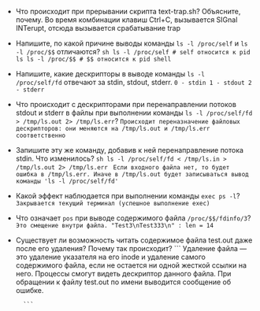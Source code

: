 * Что происходит при прерывании скрипта text-trap.sh? Объясните, почему.
        Во время комбинации клавиш Ctrl+C, вызывается SIGnal INTerupt, отсюда вызывается срабатывание trap
* Напишите, по какой причине выводы команды `ls -l /proc/self` и `ls -l /proc/$$` отличаются?
        ```sh
        ls -l /proc/self # self относится к pid ls
        ls -l /proc/$$ # $$ относится к pid shell
        ```
* Напишите, какие дескрипторы в выводе команды `ls -l /proc/self/fd` отвечают за stdin, stdout, stderr.
        ```
     0 - stdin
     1 - stdout
     2 - stderr
        ```
* Что происходит с дескрипторами при перенаправлении потоков stdout и stderr в файлы при выполнении команды `ls -l /proc/self/fd > /tmp/ls.out 2> /tmp/ls.err`?
        ```
        Происходит переназначение файловых дескрипторов: они меняются на /tmp/ls.out и /tmp/ls.err соответственно
        ```
* Запишите эту же команду, добавив к ней перенаправление потока stdin. Что изменилось?
        ```sh
        ls -l /proc/self/fd < /tmp/ls.in > /tmp/ls.out 2> /tmp/ls.err
        ```
        ```
        Если входного файла нет, то будет ошибка в /tmp/ls.err.
        Иначе в /tmp/ls.out будет записываться вывод команды 'ls -l /proc/self/fd'
        ```
 * Какой эффект наблюдается при выполнении команды `exec ps -l`?
        ```
        Закрывается текущий терминал (успешное выполнение exec)
        ```
* Что означает `pos` при выводе содержимого файла `/proc/$$/fdinfo/3`?
        ```
        Это смещение внутри файла. "Test3\nTest333\n" : len = 14
        ```
* Существует ли возможность читать содержимое файла test.out даже после его удаления? Почему так происходит?
        ```
        Удаление файла — это удаление указателя на его inode и удаление самого содержимого файла, если не остается ни одной жесткой ссылки на него.
        Процессы смогут видеть дескриптор данного файла.
       При обращении к файлу test.out по имени выводится сообщение об ошибке.

        ```



